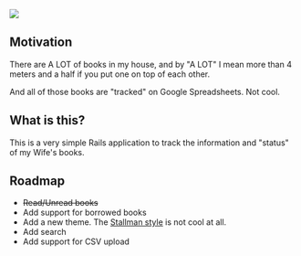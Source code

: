 ![](https://s-media-cache-ak0.pinimg.com/236x/7b/c2/fe/7bc2fe1f81c703e25755942d67de8fa4.jpg)

## Motivation

There are A LOT of books in my house, and by "A LOT" I mean more than 4 meters
and a half if you put one on top of each other.

And all of those books are "tracked" on Google Spreadsheets. Not cool.

## What is this?
This is a very simple Rails application to track the information and "status" of
my Wife's books.

## Roadmap

- ~~Read/Unread books~~
- Add support for borrowed books
- Add a new theme. The [Stallman style](https://stallman.org) is not cool at
  all.
- Add search
- Add support for CSV upload


